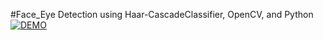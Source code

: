#Face_Eye Detection using Haar-CascadeClassifier, OpenCV, and Python
[![DEMO](https://img.youtube.com/vi/rAWO3a3P8mo/0.jpg)](http://www.youtube.com/watch?v=rAWO3a3P8mo)